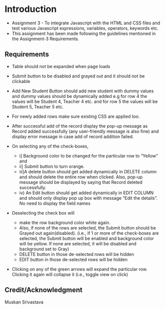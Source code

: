 # Introduction
- Assignment 3 - To integrate Javascript with the HTML and CSS files and test various Javascript expressions, variables, operators, keywords etc.
- This assignment has been made following the guidelines mentioned in the Assignment-3 Requirements.

## Requirements
- Table should not be expanded when page loads 
- Submit button to be disabled and grayed out and it should not be clickable 
- Add New Student Button should add new student with dummy values and dummy values should be dynamically added e.g for row 4 the values will be Student 4, Teacher 4 etc. and for row 5 the values will be Student 5, Teacher 5 etc. 
- For newly added rows make sure existing CSS are applied too. 
- After successful add of the record display the pop-up message as Record added successfully (any user-friendly message is also fine) and display error message in case add of record addition failed. 
- On selecting any of the check-boxes, 
    - i] Background color to be changed for the particular row to “Yellow” and  
    - ii] Submit button to turn orange.  
    - iii]A delete button should get added dynamically in DELETE column and should delete the entire row when clicked. Also, pop-up message should be displayed by saying that Record deleted successfully. 
    - iv) An Edit button should get added dynamically in EDIT COLUMN and should only display pop up box with message “Edit the details”. No need to display the field names 

- Deselecting the check box will  
    - make the row background color white again.  
    - Also, if none of the rows are selected, the Submit button should be Grayed out again(disabled). (i.e., if 1 or more of the check-boxes are selected, the Submit button will be enabled and background color will be yellow. If none are selected, it will be disabled and background set to Gray) 
    - DELETE button in those de-selected rows will be hidden 
    - EDIT button in those de-selected rows will be hidden 

- Clicking on any of the green arrows will expand the particular row. Clicking it again will collapse it (i.e., toggle view on click) 
## Credit/Acknowledgment
Muskan Srivastava
